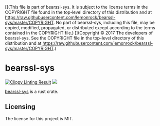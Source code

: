 [](This file is part of bearssl-sys. It is subject to the license terms in the COPYRIGHT file found in the top-level directory of this distribution and at https://raw.githubusercontent.com/lemonrock/bearssl-sys/master/COPYRIGHT. No part of bearssl-sys, including this file, may be copied, modified, propagated, or distributed except according to the terms contained in the COPYRIGHT file.)
[](Copyright © 2017 The developers of bearssl-sys. See the COPYRIGHT file in the top-level directory of this distribution and at https://raw.githubusercontent.com/lemonrock/bearssl-sys/master/COPYRIGHT.)

# bearssl-sys

[![Clippy Linting Result](https://clippy.bashy.io/github/lemonrock/bearssl-sys/master/badge.svg?style=plastic)](https://clippy.bashy.io/github/lemonrock/bearssl-sys/master/log) [![](https://img.shields.io/badge/Code%20Style-rustfmt-brightgreen.svg?style=plastic)](https://github.com/rust-lang-nursery/rustfmt#configuring-rustfmt)

[bearssl-sys] is a rust crate.


## Licensing

The license for this project is MIT.

[bearssl-sys]: https://github.com/lemonrock/bearssl-sys "bearssl-sys GitHub page"
